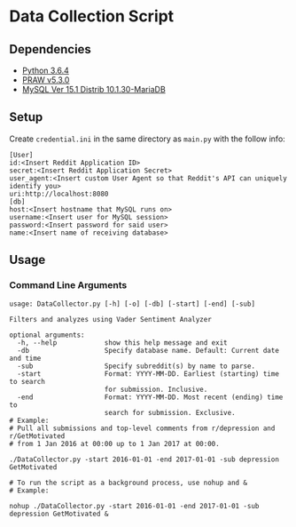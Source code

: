 # Data Collection Script
## Dependencies
- [Python 3.6.4](https://www.python.org/)
- [PRAW v5.3.0](https://praw.readthedocs.io/en/latest/index.html)
- [MySQL Ver 15.1 Distrib 10.1.30-MariaDB](https://www.mysql.com/)

## Setup
Create `credential.ini` in the same directory as `main.py` with the follow info:
```
[User]
id:<Insert Reddit Application ID>
secret:<Insert Reddit Application Secret>
user_agent:<Insert custom User Agent so that Reddit's API can uniquely identify you>
uri:http://localhost:8080
[db]
host:<Insert hostname that MySQL runs on>
username:<Insert user for MySQL session>
password:<Insert password for said user>
name:<Insert name of receiving database>
```
## Usage
### Command Line Arguments
```
usage: DataCollector.py [-h] [-o] [-db] [-start] [-end] [-sub]

Filters and analyzes using Vader Sentiment Analyzer

optional arguments:
  -h, --help            show this help message and exit
  -db                   Specify database name. Default: Current date and time
  -sub                  Specify subreddit(s) by name to parse.
  -start                Format: YYYY-MM-DD. Earliest (starting) time to search
                        for submission. Inclusive.
  -end                  Format: YYYY-MM-DD. Most recent (ending) time to
                        search for submission. Exclusive.
# Example:
# Pull all submissions and top-level comments from r/depression and r/GetMotivated
# from 1 Jan 2016 at 00:00 up to 1 Jan 2017 at 00:00.

./DataCollector.py -start 2016-01-01 -end 2017-01-01 -sub depression GetMotivated

# To run the script as a background process, use nohup and &
# Example:

nohup ./DataCollector.py -start 2016-01-01 -end 2017-01-01 -sub depression GetMotivated &
```
